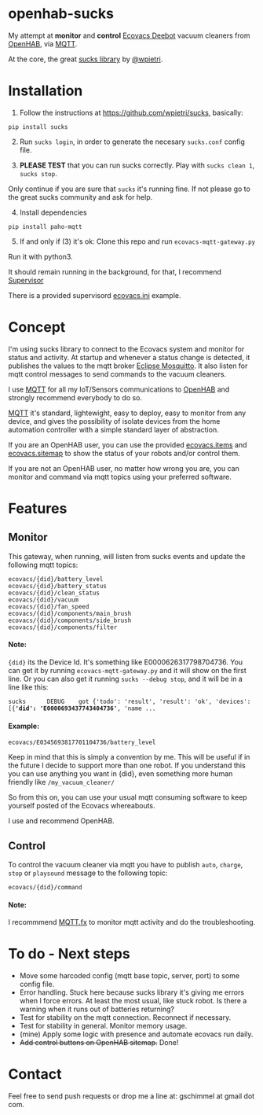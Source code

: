 # openhab-sucks

My attempt at **monitor** and **control** [Ecovacs Deebot](https://www.ecovacs.com/us) vacuum cleaners from [OpenHAB](https://www.openhab.org/), via [MQTT](http://mqtt.org/).

At the core, the great [sucks library](https://github.com/wpietri/sucks) by [@wpietri](https://github.com/wpietri).

# Installation

1. Follow the instructions at https://github.com/wpietri/sucks, basically:

`pip install sucks`

2. Run ```sucks login```, in order to generate the necesary ```sucks.conf``` config file.

3. **PLEASE TEST** that you can run sucks correctly. Play with ```sucks clean 1```, ```sucks stop```. 

Only continue if you are sure that `sucks` it's running fine. If not please go to the great sucks community and ask for help.

4. Install dependencies

```pip install paho-mqtt```

5. If and only if (3) it's ok: Clone this repo and run `ecovacs-mqtt-gateway.py`

Run it with python3.

It should remain running in the background, for that, I recommend [Supervisor](http://supervisord.org/)

There is a provided supervisord [ecovacs.ini](https://github.com/guillebot/openhab-sucks/blob/master/supervisord/ecovacs.ini) example.

# Concept

I'm using sucks library to connect to the Ecovacs system and monitor for status and activity. At startup and whenever a status change is detected, it publishes the values to the mqtt broker [Eclipse Mosquitto](https://mosquitto.org/). It also listen for mqtt control messages to send commands to the vacuum cleaners.

I use [MQTT](http://mqtt.org/) for all my IoT/Sensors communications to [OpenHAB](https://www.openhab.org/) and strongly recommend everybody to do so. 

[MQTT](http://mqtt.org/) it's standard, lightewight, easy to deploy, easy to monitor from any device, and gives the possibility of isolate devices from the home automation controller with a simple standard layer of abstraction. 

If you are an OpenHAB user, you can use the provided [ecovacs.items](https://github.com/guillebot/openhab-sucks/blob/master/openhab/ecovacs.items) and [ecovacs.sitemap](https://github.com/guillebot/openhab-sucks/blob/master/openhab/ecovacs.sitemap) to show the status of your robots and/or control them.

If you are not an OpenHAB user, no matter how wrong you are, you can monitor and command via mqtt topics using your preferred software.

# Features

## Monitor

This gateway, when running, will listen from sucks events and update the following mqtt topics:

```
ecovacs/{did}/battery_level
ecovacs/{did}/battery_status
ecovacs/{did}/clean_status
ecovacs/{did}/vacuum
ecovacs/{did}/fan_speed
ecovacs/{did}/components/main_brush
ecovacs/{did}/components/side_brush
ecovacs/{did}/components/filter
```

#### Note:
`{did}` its the Device Id. It's something like E0000626317798704736. You can get it by running `ecovacs-mqtt-gateway.py` and it will show on the first line. Or you can also get it running `sucks --debug stop`, and it will be in a line like this:

`sucks      DEBUG    got {'todo': 'result', 'result': 'ok', 'devices': [{`**`'did': 'E0000693437743404736'`**`, 'name ...`

#### Example:

`ecovacs/E0345693817701104736/battery_level`

Keep in mind that this is simply a convention by me. This will be useful if in the future I decide to support more than one robot. If you understand this you can use anything you want in {did}, even something more human friendly like `/my_vacuum_cleaner/`

So from this on, you can use your usual mqtt consuming software to keep yourself posted of the Ecovacs whereabouts.

I use and recommend OpenHAB.

## Control

To control the vacuum cleaner via mqtt you have to publish `auto`, `charge`, `stop` or `playsound` message to the following topic:

`ecovacs/{did}/command`

#### Note:

I recommmend [MQTT.fx](https://mqttfx.jensd.de/) to monitor mqtt activity and do the troubleshooting.


# To do - Next steps

- Move some harcoded config (mqtt base topic, server, port) to some config file. 
- Error handling. Stuck here because sucks library it's giving me errors when I force errors. At least the most usual, like stuck robot. Is there a warning when it runs out of batteries returning?
- Test for stability on the mqtt connection. Reconnect if necessary.
- Test for stability in general. Monitor memory usage.
- (mine) Apply some logic with presence and automate ecovacs run daily.
- ~~Add control buttons on OpenHAB sitemap.~~ Done!

# Contact

Feel free to send push requests or drop me a line at: gschimmel at gmail dot com.

